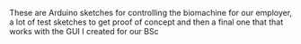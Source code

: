 These are Arduino sketches for controlling the biomachine for our employer, a lot of test sketches to get proof of concept and then a final one that that works with the GUI I created for our BSc
